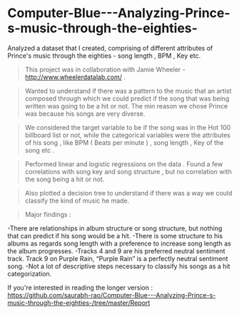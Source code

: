 # Computer-Blue---Analyzing-Prince-s-music-through-the-eighties-
Analyzed a dataset that I created, comprising of different attributes of Prince's music through the eighties - song length , BPM , Key etc. 

> This project was in collaboration with Jamie Wheeler - http://www.wheelerdatalab.com/ . 

> Wanted to understand if there was a pattern to the music that an artist composed through which we could predict if the 
  song that was being written was going to be a hit or not. The min reason we chose Prince was because his songs are very diverse. 
  
>  We considered the target variable to be if the song was in the Hot 100 billboard list or not, while the
  categorical variables were the attributes of his song , like BPM ( Beats per minute ) , song length , Key of the song etc . 

> Performed linear and logistic regressions on the data . Found a few correlations with song key and song structure , but no correlation
  with the song being a hit or not. 
 
>  Also plotted a decision tree to understand if there was a way we could classify the kind of music he made. 

>  Major findings :

-There are relationships in album structure or song structure, but nothing that can predict if his song would be a hit.
-There is some structure to his albums as regards song length with a preference to increase song length as the album progresses.
-Tracks 4 and 9 are his preferred neutral sentiment track.  Track 9 on Purple Rain, “Purple Rain” is a perfectly neutral sentiment song.
-Not a lot of descriptive steps necessary to classify his songs as a hit categorization.

If you're interested in reading the longer version : https://github.com/saurabh-rao/Computer-Blue---Analyzing-Prince-s-music-through-the-eighties-/tree/master/Report 
